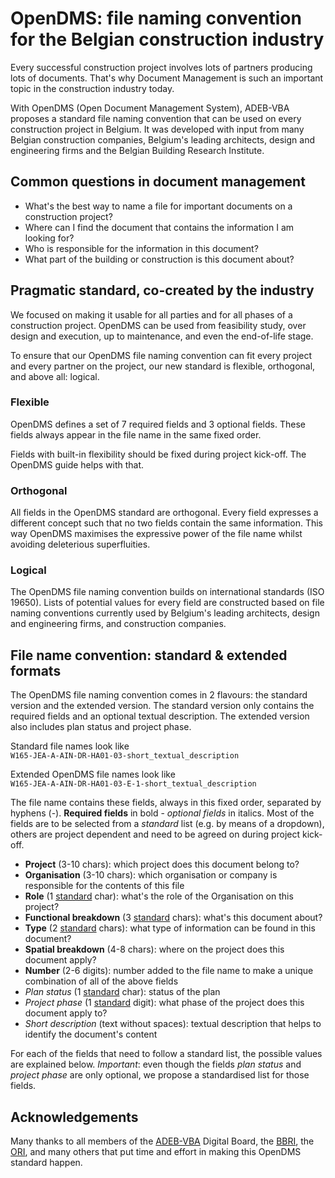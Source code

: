 # OpenDMS: file naming convention for the Belgian construction industry

Every successful construction project involves lots of partners producing lots of documents. That's why Document Management is such an important topic in the construction industry today.

With OpenDMS (Open Document Management System), ADEB-VBA proposes a standard file naming convention that can be used on every construction project in Belgium. It was developed with input from many Belgian construction companies, Belgium's leading architects, design and engineering firms and the Belgian Building Research Institute.


## Common questions in document management

* What's the best way to name a file for important documents on a construction project? 
* Where can I find the document that contains the information I am looking for? 
* Who is responsible for the information in this document?
* What part of the building or construction is this document about?


## Pragmatic standard, co-created by the industry

We focused on making it usable for all parties and for all phases of a construction project. OpenDMS can be used from feasibility study, over design and execution, up to maintenance, and even the end-of-life stage. 

To ensure that our OpenDMS file naming convention can fit every project and every partner on the project, our new standard is flexible, orthogonal, and above all: logical.

### Flexible

OpenDMS defines a set of 7 required fields and 3 optional fields.  These fields always appear in the file name in the same fixed order. 

Fields with built-in flexibility should be fixed during project kick-off. The OpenDMS guide helps with that.

### Orthogonal

All fields in the OpenDMS standard are orthogonal. Every field expresses a different concept such that no two fields contain the same information. This way OpenDMS maximises the expressive power of the file name whilst avoiding deleterious superfluities.

### Logical

The OpenDMS file naming convention builds on international standards (ISO 19650). 
Lists of potential values for every field are constructed based on file naming conventions currently used by Belgium's leading architects, design and engineering firms, and construction companies.


## File name convention: standard &amp; extended formats

The OpenDMS file naming convention comes in 2 flavours: the standard version and the extended version. The standard version only contains the required fields and an optional textual description. The extended version also includes plan status and project phase.

Standard file names look like  
`W165-JEA-A-AIN-DR-HA01-03-short_textual_description`

Extended OpenDMS file names look like  
`W165-JEA-A-AIN-DR-HA01-03-E-1-short_textual_description`

The file name contains these fields, always in this fixed order, separated by hyphens (-). **Required fields** in bold - *optional fields* in italics. Most of the fields are to be selected from a _standard_ list (e.g. by means of a dropdown), others are project dependent and need to be agreed on during project kick-off.

- **Project** (3-10 chars): which project does this document belong to?
- **Organisation** (3-10 chars): which organisation or company is responsible for the contents of this file
- **Role** (1 [standard](#role) char): what's the role of the Organisation on this project?
- **Functional breakdown** (3 [standard](#functional) chars): what's this document about?
- **Type** (2 [standard](#type) chars): what type of information can be found in this document?
- **Spatial breakdown** (4-8 chars): where on the project does this document apply?
- **Number** (2-6 digits): number added to the file name to make a unique combination of all of the above fields
- *Plan status* (1 [standard](#status) char): status of the plan
- *Project phase* (1 [standard](#status) digit): what phase of the project does this document apply to?
- *Short description* (text without spaces): textual description that helps to identify the document's content

For each of the fields that need to follow a standard list, the possible values are explained below. *Important*: even though the fields *plan status* and *project phase* are only optional, we propose a standardised list for those fields.

## Acknowledgements

Many thanks to all members of the [ADEB-VBA](https://adeb-vba.be) Digital Board, the [BBRI](https://bbri.be), the [ORI](https://ori.be), and many others that put time and effort in making this OpenDMS standard happen.

